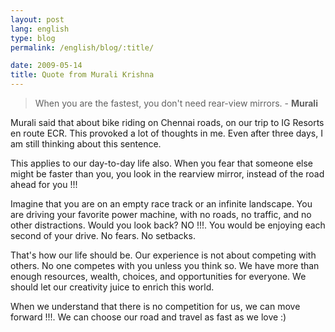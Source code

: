 ```yaml
---
layout: post
lang: english
type: blog
permalink: /english/blog/:title/

date: 2009-05-14
title: Quote from Murali Krishna
---
```


> When you are the fastest, you don't need rear-view mirrors. - **Murali**

Murali said that about bike riding on Chennai roads, on our trip to IG Resorts en route ECR. This provoked a lot of thoughts in me. Even after three days, I am still thinking about this sentence.

This applies to our day-to-day life also. When you fear that someone else might be faster than you, you look in the rearview mirror, instead of the road ahead for you !!!

Imagine that you are on an empty race track or an infinite landscape. You are driving your favorite power machine, with no roads, no traffic, and no other distractions. Would you look back? NO !!!. You would be enjoying each second of your drive. No fears. No setbacks.

That's how our life should be. Our experience is not about competing with others. No one competes with you unless you think so. We have more than enough resources, wealth, choices, and opportunities for everyone. We should let our creativity juice to enrich this world.

When we understand that there is no competition for us, we can move forward !!!. We can choose our road and travel as fast as we love :)
